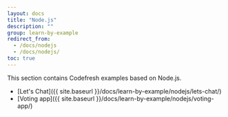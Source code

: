 ```yaml
---
layout: docs
title: "Node.js"
description: ""
group: learn-by-example
redirect_from:
  - /docs/nodejs
  - /docs/nodejs/
toc: true
---
```


This section contains Codefresh examples based on Node.js.
- [Let's Chat]({{ site.baseurl }}/docs/learn-by-example/nodejs/lets-chat/)
- [Voting app]({{ site.baseurl }}/docs/learn-by-example/nodejs/voting-app/)
